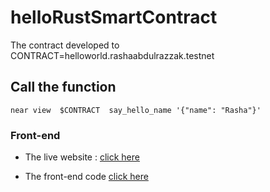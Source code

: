 # helloRustSmartContract

The contract developed to
CONTRACT=helloworld.rashaabdulrazzak.testnet

## Call the function

```
near view  $CONTRACT  say_hello_name '{"name": "Rasha"}'

```

### Front-end

- The live website : [click here](https://rashaabdulrazzak.github.io/helloWorldRust/)

- The front-end code [click here](https://github.com/rashaabdulrazzak/helloWorldRust)
